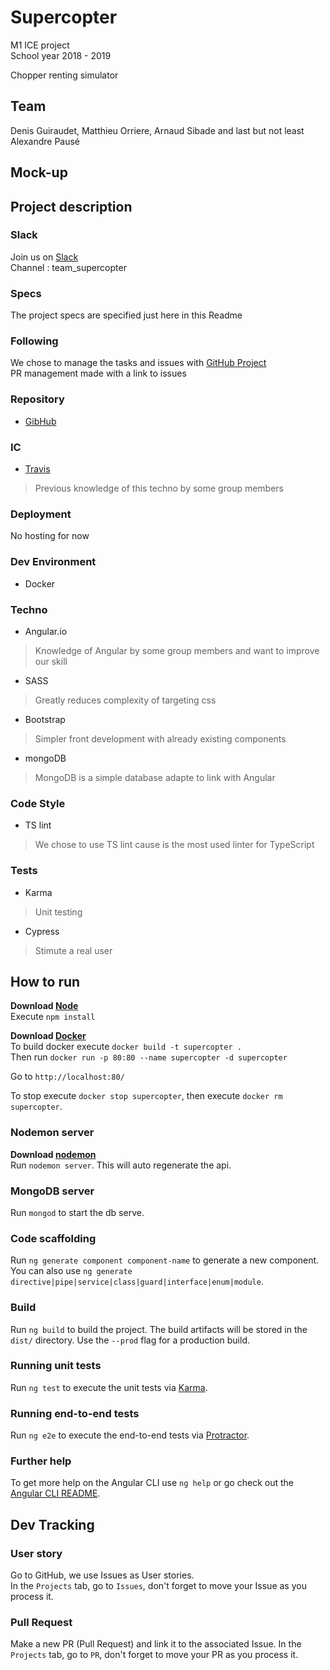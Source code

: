 # Supercopter
M1 ICE project  
School year 2018 - 2019

Chopper renting simulator

## Team
Denis Guiraudet, Matthieu Orriere, Arnaud Sibade and last but not least Alexandre Pausé

## Mock-up

## Project description

### Slack
Join us on [Slack](https://courscollab2018.slack.com/)  
Channel : team_supercopter

### Specs
The project specs are specified just here in this Readme

### Following
We chose to manage the tasks and issues with [GitHub Project](https://github.com/DenisGuiraudet/ICE_supercopter/projects/1)  
PR management made with a link to issues

### Repository
- [GibHub](https://github.com/DenisGuiraudet/supercopter.git)

### IC
- [Travis](https://travis-ci.com/DenisGuiraudet/supercopter)
> Previous knowledge of this techno by some group members

### Deployment
No hosting for now

### Dev Environment
- Docker

### Techno
- Angular.io
> Knowledge of Angular by some group members and want to improve our skill
- SASS
> Greatly reduces complexity of targeting css
- Bootstrap
> Simpler front development with already existing components
- mongoDB
> MongoDB is a simple database adapte to link with Angular

### Code Style
- TS lint
> We chose to use TS lint cause is the most used linter for TypeScript

### Tests 
- Karma
> Unit testing
- Cypress
> Stimute a real user

## How to run

**Download [Node](https://nodejs.org/en/)**  
Execute `npm install`

**Download [Docker](https://www.docker.com/get-started)**  
To build docker execute `docker build -t supercopter .`  
Then run `docker run -p 80:80 --name supercopter -d supercopter`

Go to `http://localhost:80/`

To stop execute `docker stop supercopter`, then execute `docker rm supercopter`.

### Nodemon server
**Download [nodemon](https://nodemon.io/)**  
Run `nodemon server`. This will auto regenerate the api.

### MongoDB server
Run `mongod` to start the db serve.

### Code scaffolding
Run `ng generate component component-name` to generate a new component.  
You can also use `ng generate directive|pipe|service|class|guard|interface|enum|module`.

### Build
Run `ng build` to build the project. The build artifacts will be stored in the `dist/` directory. Use the `--prod` flag for a production build.

### Running unit tests
Run `ng test` to execute the unit tests via [Karma](https://karma-runner.github.io).

### Running end-to-end tests
Run `ng e2e` to execute the end-to-end tests via [Protractor](http://www.protractortest.org/).

### Further help
To get more help on the Angular CLI use `ng help` or go check out the [Angular CLI README](https://github.com/angular/angular-cli/blob/master/README.md).

## Dev Tracking

### User story
Go to GitHub, we use Issues as User stories.  
In the `Projects` tab, go to `Issues`, don't forget to move your Issue as you process it.

### Pull Request
Make a new PR (Pull Request) and link it to the associated Issue.
In the `Projects` tab, go to `PR`, don't forget to move your PR as you process it.
